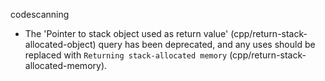 codescanning
* The 'Pointer to stack object used as return value' (cpp/return-stack-allocated-object) query has been deprecated, and any uses should be replaced with `Returning stack-allocated memory` (cpp/return-stack-allocated-memory).

